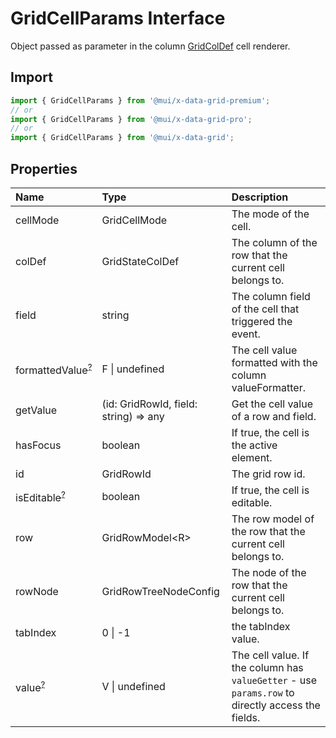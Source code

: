 # GridCellParams Interface

<p class="description">Object passed as parameter in the column <a href="/x/api/data-grid/grid-col-def/">GridColDef</a> cell renderer.</p>

## Import

```js
import { GridCellParams } from '@mui/x-data-grid-premium';
// or
import { GridCellParams } from '@mui/x-data-grid-pro';
// or
import { GridCellParams } from '@mui/x-data-grid';
```

## Properties

| Name                                                                                             | Type                                                                    | Description                                                                                       |
| :----------------------------------------------------------------------------------------------- | :---------------------------------------------------------------------- | :------------------------------------------------------------------------------------------------ |
| <span class="prop-name">cellMode</span>                                                          | <span class="prop-type">GridCellMode</span>                             | The mode of the cell.                                                                             |
| <span class="prop-name">colDef</span>                                                            | <span class="prop-type">GridStateColDef</span>                          | The column of the row that the current cell belongs to.                                           |
| <span class="prop-name">field</span>                                                             | <span class="prop-type">string</span>                                   | The column field of the cell that triggered the event.                                            |
| <span class="prop-name optional">formattedValue<sup><abbr title="optional">?</abbr></sup></span> | <span class="prop-type">F \| undefined</span>                           | The cell value formatted with the column valueFormatter.                                          |
| <span class="prop-name">getValue</span>                                                          | <span class="prop-type">(id: GridRowId, field: string) =&gt; any</span> | Get the cell value of a row and field.                                                            |
| <span class="prop-name">hasFocus</span>                                                          | <span class="prop-type">boolean</span>                                  | If true, the cell is the active element.                                                          |
| <span class="prop-name">id</span>                                                                | <span class="prop-type">GridRowId</span>                                | The grid row id.                                                                                  |
| <span class="prop-name optional">isEditable<sup><abbr title="optional">?</abbr></sup></span>     | <span class="prop-type">boolean</span>                                  | If true, the cell is editable.                                                                    |
| <span class="prop-name">row</span>                                                               | <span class="prop-type">GridRowModel&lt;R&gt;</span>                    | The row model of the row that the current cell belongs to.                                        |
| <span class="prop-name">rowNode</span>                                                           | <span class="prop-type">GridRowTreeNodeConfig</span>                    | The node of the row that the current cell belongs to.                                             |
| <span class="prop-name">tabIndex</span>                                                          | <span class="prop-type">0 \| -1</span>                                  | the tabIndex value.                                                                               |
| <span class="prop-name optional">value<sup><abbr title="optional">?</abbr></sup></span>          | <span class="prop-type">V \| undefined</span>                           | The cell value. If the column has `valueGetter` - use `params.row` to directly access the fields. |
